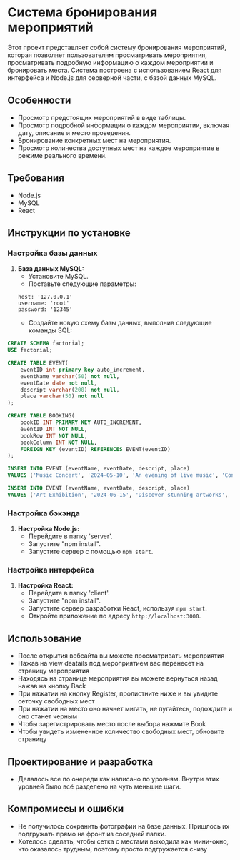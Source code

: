 # Система бронирования мероприятий

Этот проект представляет собой систему бронирования мероприятий, которая позволяет пользователям просматривать мероприятия, просматривать подробную информацию о каждом мероприятии и бронировать места. Система построена с использованием React для интерфейса и Node.js для серверной части, с базой данных MySQL.

## Особенности

- Просмотр предстоящих мероприятий в виде таблицы.
- Просмотр подробной информации о каждом мероприятии, включая дату, описание и место проведения.
- Бронирование конкретных мест на мероприятия.
- Просмотр количества доступных мест на каждое мероприятие в режиме реального времени.

## Требования

- Node.js
- MySQL
- React

## Инструкции по установке

### Настройка базы данных

1. **База данных MySQL:**
   - Установите MySQL.
   - Поставьте следующие параметры:
   ```
   host: '127.0.0.1'
   username: 'root'
   password: '12345'
   ```
   - Создайте новую схему базы данных, выполнив следующие команды SQL:

```sql
CREATE SCHEMA factorial;
USE factorial;

CREATE TABLE EVENT(
    eventID int primary key auto_increment,
    eventName varchar(50) not null,
    eventDate date not null,
    descript varchar(200) not null,
    place varchar(50) not null
);

CREATE TABLE BOOKING(
    bookID INT PRIMARY KEY AUTO_INCREMENT,
    eventID INT NOT NULL,
    bookRow INT NOT NULL,
    bookColumn INT NOT NULL,
    FOREIGN KEY (eventID) REFERENCES EVENT(eventID)
);

INSERT INTO EVENT (eventName, eventDate, descript, place) 
VALUES ('Music Concert', '2024-05-10', 'An evening of live music', 'Concert Hall');

INSERT INTO EVENT (eventName, eventDate, descript, place) 
VALUES ('Art Exhibition', '2024-06-15', 'Discover stunning artworks', 'Art Gallery');
```
### Настройка бэкэнда

1. **Настройка Node.js:**
   - Перейдите в папку 'server'.
   - Запустите "npm install".
   - Запустите сервер с помощью `npm start`.

### Настройка интерфейса

1. **Настройка React:**
   - Перейдите в папку 'client'.
   - Запустите "npm install".
   - Запустите сервер разработки React, используя `npm start`.
   - Откройте приложение по адресу `http://localhost:3000`.

## Использование

- После открытия вебсайта вы можете просматривать мероприятия
- Нажав на view deatails под мероприятием вас перенесет на страницу мероприятия
- Находясь на странице мероприятия вы можете вернуться назад нажав на кнопку Back
- При нажатии на кнопку Register, пролистните ниже и вы увидите сеточку свободных мест
- При нажатии на место оно начнет мигать, не пугайтесь, подождите и оно станет черным
- Чтобы зарегистрировать место после выбора нажмите Book
- Чтобы увидеть измененное количество свободных мест, обновите страницу

## Проектирование и разработка
- Делалось все по очереди как написано по уровням. Внутри этих уровней было всё разделено на чуть меньшие шаги.

## Компромиссы и ошибки
- Не получилось сохранить фотографии на базе данных. Пришлось их подгружать прямо на фронт из соседней папки.
- Хотелось сделать, чтобы сетка с местами выходила как мини-окно, что оказалось трудным, поэтому просто подгружается снизу
